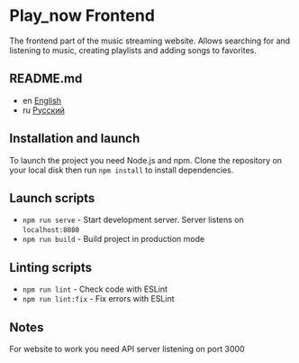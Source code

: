 # Play_now Frontend

The frontend part of the music streaming website. Allows searching for and
listening to music, creating playlists and adding songs to favorites.

## README.md

* en [English](README.md)
* ru [Русский](readme/README.ru.md)

## Installation and launch

To launch the project you need Node.js and npm.
Clone the repository on your local disk then run `npm install` to install
dependencies.

## Launch scripts

* `npm run serve` - Start development server. Server listens on
  `localhost:8080`
* `npm run build` - Build project in production mode

## Linting scripts

* `npm run lint` - Check code with ESLint
* `npm run lint:fix` - Fix errors with ESLint

## Notes

For website to work you need API server listening on port 3000
